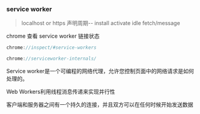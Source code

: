 ### service worker

> localhost or https
> 声明周期-- install activate idle fetch/message 

chrome 查看 service worker 链接状态

```javascript
chrome://inspect/#service-workers
```

```javascript
chrome://serviceworker-internals/
```

Service worker是一个可编程的网络代理，允许您控制页面中的网络请求是如何处理的。

Web Workers利用线程消息传递来实现并行性

客户端和服务器之间有一个持久的连接，并且双方可以在任何时候开始发送数据